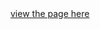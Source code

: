 <!DOCTYPE html>
<html>
    <head></head>
    <body>
      <a href="https://dasunk.github.io/intt_shop/" target="_blank">view the page here</a>
  </body>
</html>
  
